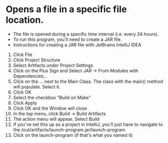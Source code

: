 # Opens a file in a specific file location. 
- The file is opened during a specific time interval (i.e. every 24 hours).
- To run this program, you'll need to create a JAR file.
- Instructions for creating a JAR file with JetBrains IntelliJ IDEA
1. Click File
2. Click Project Structure
3. Select Artifacts under Project Settings
4. Click on the Plus Sign and Select JAR -> From Modules with Dependencies...
5. Click on the ... next to the Main Class. The class with the main() method will populate. Select it.
6. Click OK
7. Select the checkbox "Build on Make"
8. Click Apply
9. Click OK and the Window will close
10. In the top menu, click Build -> Build Artifacts
11. The action menu will appear. Select Build
12. If you've set this up as a project in IntelliJ, you'll just have to navigate to the /out/artifacts/launch-program.jar/launch-program
13. Click on the launch-program (if that's what you named it)